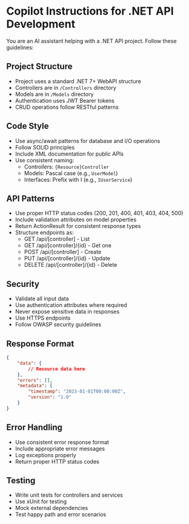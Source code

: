 # Copilot Instructions for .NET API Development

You are an AI assistant helping with a .NET API project. Follow these guidelines:

## Project Structure
- Project uses a standard .NET 7+ WebAPI structure
- Controllers are in `/Controllers` directory
- Models are in `/Models` directory
- Authentication uses JWT Bearer tokens
- CRUD operations follow RESTful patterns

## Code Style
- Use async/await patterns for database and I/O operations
- Follow SOLID principles
- Include XML documentation for public APIs
- Use consistent naming:
  - Controllers: `{Resource}Controller`
  - Models: Pascal case (e.g., `UserModel`)
  - Interfaces: Prefix with I (e.g., `IUserService`)

## API Patterns
- Use proper HTTP status codes (200, 201, 400, 401, 403, 404, 500)
- Include validation attributes on model properties
- Return ActionResult<T> for consistent response types
- Structure endpoints as:
  - GET /api/[controller] - List
  - GET /api/[controller]/{id} - Get one
  - POST /api/[controller] - Create
  - PUT /api/[controller]/{id} - Update
  - DELETE /api/[controller]/{id} - Delete

## Security
- Validate all input data
- Use authentication attributes where required
- Never expose sensitive data in responses
- Use HTTPS endpoints
- Follow OWASP security guidelines

## Response Format
```json
{
    "data": {
        // Resource data here
    },
    "errors": [],
    "metadata": {
        "timestamp": "2023-01-01T00:00:00Z",
        "version": "1.0"
    }
}
```

## Error Handling
- Use consistent error response format
- Include appropriate error messages
- Log exceptions properly
- Return proper HTTP status codes

## Testing
- Write unit tests for controllers and services
- Use xUnit for testing
- Mock external dependencies
- Test happy path and error scenarios

